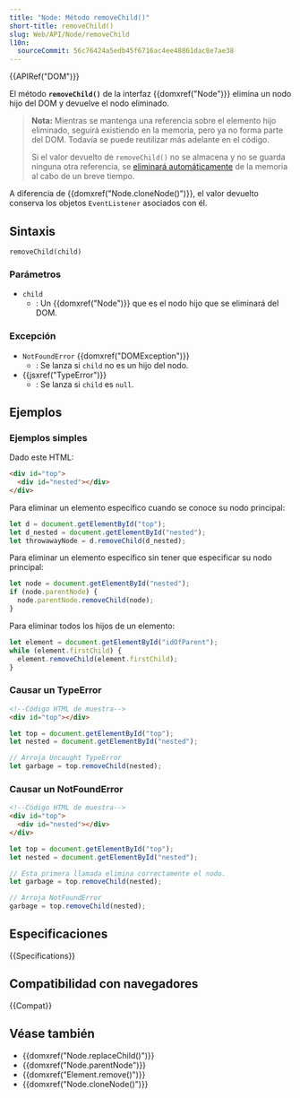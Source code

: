 ```yaml
---
title: "Node: Método removeChild()"
short-title: removeChild()
slug: Web/API/Node/removeChild
l10n:
  sourceCommit: 56c76424a5edb45f6716ac4ee48861dac8e7ae38
---
```


{{APIRef("DOM")}}

El método **`removeChild()`** de la interfaz {{domxref("Node")}} elimina un nodo hijo del DOM y devuelve el nodo eliminado.

> **Nota:** Mientras se mantenga una referencia sobre el elemento hijo eliminado, seguirá existiendo en la memoria, pero ya no forma parte del DOM. Todavía se puede reutilizar más adelante en el código.
>
> Si el valor devuelto de `removeChild()` no se almacena y no se guarda ninguna otra referencia, se [eliminará automáticamente](/es/docs/Web/JavaScript/Memory_management) de la memoria al cabo de un breve tiempo.

A diferencia de {{domxref("Node.cloneNode()")}}, el valor devuelto conserva los objetos `EventListener` asociados con él.

## Sintaxis

```js-nolint
removeChild(child)
```

### Parámetros

- `child`
  - : Un {{domxref("Node")}} que es el nodo hijo que se eliminará del DOM.

### Excepción

- `NotFoundError` {{domxref("DOMException")}}
  - : Se lanza si `child` no es un hijo del nodo.
- {{jsxref("TypeError")}}
  - : Se lanza si `child` es `null`.

## Ejemplos

### Ejemplos simples

Dado este HTML:

```html
<div id="top">
  <div id="nested"></div>
</div>
```

Para eliminar un elemento específico cuando se conoce su nodo principal:

```js
let d = document.getElementById("top");
let d_nested = document.getElementById("nested");
let throwawayNode = d.removeChild(d_nested);
```

Para eliminar un elemento específico sin tener que especificar su nodo principal:

```js
let node = document.getElementById("nested");
if (node.parentNode) {
  node.parentNode.removeChild(node);
}
```

Para eliminar todos los hijos de un elemento:

```js
let element = document.getElementById("idOfParent");
while (element.firstChild) {
  element.removeChild(element.firstChild);
}
```

### Causar un TypeError

```html
<!--Código HTML de muestra-->
<div id="top"></div>
```

```js
let top = document.getElementById("top");
let nested = document.getElementById("nested");

// Arroja Uncaught TypeError
let garbage = top.removeChild(nested);
```

### Causar un NotFoundError

```html
<!--Código HTML de muestra-->
<div id="top">
  <div id="nested"></div>
</div>
```

```js
let top = document.getElementById("top");
let nested = document.getElementById("nested");

// Esta primera llamada elimina correctamente el nodo.
let garbage = top.removeChild(nested);

// Arroja NotFoundError
garbage = top.removeChild(nested);
```

## Especificaciones

{{Specifications}}

## Compatibilidad con navegadores

{{Compat}}

## Véase también

- {{domxref("Node.replaceChild()")}}
- {{domxref("Node.parentNode")}}
- {{domxref("Element.remove()")}}
- {{domxref("Node.cloneNode()")}}
